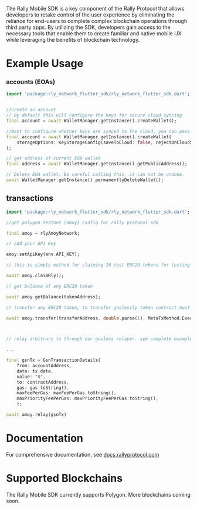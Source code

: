 The Rally Mobile SDK is a key component of the Rally Protocol that allows developers to retake control of the user experience by eliminating the reliance for end-users to complete complex blockchain operations through third party apps. By utilizing the SDK, developers gain access to the necessary tools that enable them to create familiar and native mobile UX while leveraging the benefits of blockchain technology.

# Example Usage

### accounts (EOAs)

```dart
import 'package:rly_network_flutter_sdk/rly_network_flutter_sdk.dart';


//create an account
// By default this will configure the keys for secure cloud syncing
final account = await WalletManager.getInstance().createWallet();

//Want to configure whether keys are synced to the cloud, you can pass in storage options
final account = await WalletManager.getInstance().createWallet(
    storageOptions: KeyStorageConfig(saveToCloud: false, rejectOnCloudSaveFailure: false)
);

// get address of current EOA wallet
final address = await WalletManager.getInstance().getPublicAddress();

// Delete EOA wallet. Be careful calling this, it can not be undone.
await WalletManager.getInstance().permanentlyDeleteWallet();

```

## transactions

```dart
import 'package:rly_network_flutter_sdk/rly_network_flutter_sdk.dart';

//get polygon testnet (amoy) config for rally protocol sdk

final amoy = rlyAmoyNetwork;

// add your API Key

amoy.setApiKey(env.API_KEY);

// this is simple method for claiming 10 test ERC20 tokens for testing

await amoy.claimRly();

// get balance of any ERC20 token

await amoy.getBalance(tokenAddress);

// transfer any ERC20 token, to transfer gaslessly token contract must support permit() or executeMetaTransaction() (most ERC20s on polygon support this)

await amoy.transfer(transferAddress, double.parse(1), MetaTxMethod.ExecuteMetaTransaction, {tokenAddress});



// relay arbitrary tx through our gasless relayer. see complete example at https://github.com/rally-dfs/flutter-example-app/tree/main/app/lib/services/nft.dart

...

final gsnTx = GsnTransactionDetails(
    from: accountAddress,
    data: tx.data,
    value: "0",
    to: contractAddress,
    gas: gas.toString(),
    maxFeePerGas: maxFeePerGas.toString(),
    maxPriorityFeePerGas: maxPriorityFeePerGas.toString(),
    );

await amoy.relay(gsnTx)


```

# Documentation

For comprehensive documentation, see [docs.rallyprotocol.com](https://docs.rallyprotocol.com)

# Supported Blockchains

The Rally Mobile SDK currently supports Polygon. More blockchains coming soon.
